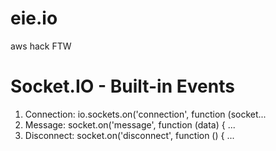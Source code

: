 # eie.io
aws hack
FTW

# Socket.IO - Built-in Events
1. Connection:
io.sockets.on('connection', function (socket...
2. Message: 
socket.on('message', function (data) { ...
3. Disconnect: 
socket.on('disconnect', function () { ...
